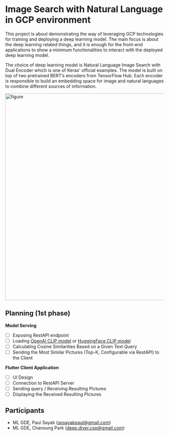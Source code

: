 # Image Search with Natural Language in GCP environment

This project is about demonstrating the way of leveraging GCP technologies for training and deploying a deep learning model. The main focus is about the deep learning related things, and it is enough for the front-end applications to show a minimum functionalities to interact with the deployed deep learning model.

The choice of deep learning model is Natural Language Image Search with Dual Encoder which is one of Keras' official examples. The model is built on top of two pretrained BERT’s encoders from TensorFlow Hub. Each encoder is responsible to build an embedding space for image and natural languages to combine different sources of information. 

<img width="659" alt="figure" src="https://user-images.githubusercontent.com/26025527/122719991-e0ef0980-d2a9-11eb-9ab0-e5b99e6f99f8.png">

## Planning (1st phase)

**Model Serving**
- [ ] Exposing RestAPI endpoint
- [ ] Loading [OpenAI CLIP model](https://github.com/openai/CLIP) or [HuggingFace CLIP model](https://huggingface.co/transformers/model_doc/clip.html)
- [ ] Calculating Cosine Similarities Based on a Given Text Query
- [ ] Sending the Most Similar Pictures (Top-K, Configurable via RestAPI) to the Client

**Flutter Client Application**
- [ ] UI Design
- [ ] Connection to RestAPI Server
- [ ] Sending query / Receiving Resulting Pictures
- [ ] Displaying the Received Resulting PIctures

## Participants

- ML GDE, Paul Sayak (spsayakpaul@gmail.com)
- ML GDE, Chansung Park (deep.diver.csp@gmail.com)

